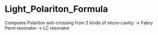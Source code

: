 # Light_Polariton_Formula

Computes Polariton anti-crossing from 2 kinds of micro-cavity:
-> Fabry Perot resonator
-> LC resonator
